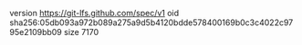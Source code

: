 version https://git-lfs.github.com/spec/v1
oid sha256:05db093a972b089a275a9d5b4120bdde578400169b0c3c4022c9795e2109bb09
size 7170
